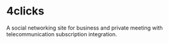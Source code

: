 # 4clicks
A social networking site for business and private meeting with telecommunication subscription integration.

